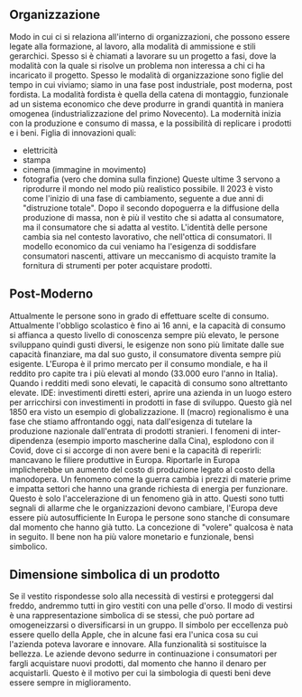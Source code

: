## Organizzazione
Modo in cui ci si relaziona all'interno di organizzazioni, che possono essere legate alla formazione, al lavoro, alla modalità di ammissione e stili gerarchici.
Spesso si è chiamati a lavorare su un progetto a fasi, dove la modalità con la quale si risolve un problema non interessa a chi ci ha incaricato il progetto.
Spesso le modalità di organizzazione sono figlie del tempo in cui viviamo; siamo in una fase post industriale, post moderna, post fordista.
La modalità fordista è quella della catena di montaggio, funzionale ad un sistema economico che deve produrre in grandi quantità in maniera omogenea (industrializzazione del primo Novecento). 
La modernità inizia con la produzione e consumo di massa, e la possibilità di replicare i prodotti e i beni. Figlia di innovazioni quali:
- elettricità
- stampa
- cinema (immagine in movimento)
- fotografia (vero che domina sulla finzione)
Queste ultime 3 servono a riprodurre il mondo nel modo più realistico possibile.
Il 2023 è visto come l'inizio di una fase di cambiamento, seguente a due anni di "distruzione totale".
Dopo il secondo dopoguerra e la diffusione della produzione di massa, non è più il vestito che si adatta al consumatore, ma il consumatore che si adatta al vestito. L'identità delle persone cambia sia nel contesto lavorativo, che nell'ottica di consumatori.
Il modello economico da cui veniamo ha l'esigenza di soddisfare consumatori nascenti, attivare un meccanismo di acquisto tramite la fornitura di strumenti per poter acquistare prodotti.

## Post-Moderno
Attualmente le persone sono in grado di effettuare scelte di consumo. Attualmente l'obbligo scolastico è fino ai 16 anni, e la capacità di consumo si affianca a questo livello di conoscenza sempre più elevato, le persone sviluppano quindi gusti diversi, le esigenze non sono più limitate dalle sue capacità finanziare, ma dal suo gusto, il consumatore diventa sempre più esigente.
L'Europa è il primo mercato per il consumo mondiale, e ha il reddito pro capite tra i più elevati al mondo (33.000 euro l'anno in Italia). Quando i redditi medi sono elevati, le capacità di consumo sono altrettanto elevate.
IDE: investimenti diretti esteri, aprire una azienda in un luogo estero per arricchirsi con investimenti in prodotti in fase di sviluppo. Questo già nel 1850 era visto un esempio di globalizzazione.
Il (macro) regionalismo è una fase che stiamo affrontando oggi, nata dall'esigenza di tutelare la produzione nazionale dall'entrata di prodotti stranieri.
I fenomeni di inter-dipendenza (esempio importo mascherine dalla Cina), esplodono con il Covid, dove ci si accorge di non avere beni e la capacità di reperirli: mancavano le filiere produttive in Europa. 
Riportarle in Europa implicherebbe un aumento del costo di produzione legato al costo della manodopera.
Un fenomeno come la guerra cambia i prezzi di materie prime e impatta settori che hanno una grande richiesta di energia per funzionare. Questo è solo l'accelerazione di un fenomeno già in atto.
Questi sono tutti segnali di allarme che le organizzazioni devono cambiare, l'Europa deve essere più autosufficiente
In Europa le persone sono stanche di consumare dal momento che hanno già tutto. La concezione di "volere" qualcosa è nata in seguito. Il bene non ha più valore monetario e funzionale, bensì simbolico.
## Dimensione simbolica di un prodotto
Se il vestito rispondesse solo alla necessità di vestirsi e proteggersi dal freddo, andremmo tutti in giro vestiti con una pelle d'orso.
Il modo di vestirsi è una rappresentazione simbolica di se stessi, che può portare ad omogeneizzarsi o diversificarsi in un gruppo.
Il simbolo per eccellenza può essere quello della Apple, che in alcune fasi era l'unica cosa su cui l'azienda poteva lavorare e innovare. Alla funzionalità si sostituisce la bellezza. Le aziende devono sedurre in continuazione i consumatori per fargli acquistare nuovi prodotti, dal momento che hanno il denaro per acquistarli. Questo è il motivo per cui la simbologia di questi beni deve essere sempre in miglioramento.